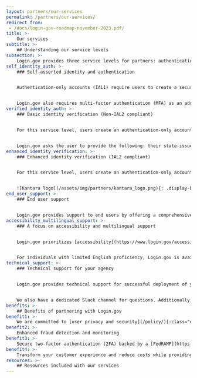 ```yaml
---
layout: partners/our-services
permalink: /partners/our-services/
redirect_from:
 - /docs/login-gov-roadmap-november-2023.pdf/
title: >-
    Our services
subtitle: >-
    ## Understanding our service levels
subsection: >-
    Login.gov provides three service levels for partners: authentication, basic identity verification, and enhanced identity verification. Login.gov leverages the [NIST Digital Identity Guidelines](https://pages.nist.gov/800-63-3/){:class="usa-link--external"} for Identity Assurance Level (IAL) and Authenticator Assurance Level (AAL). Login.gov allows you to configure your service depending on the needs of your application.
self_identity_auth: >-
    ### Self-asserted identity and authentication


    Authentication-only accounts (IAL1) require users to create a secure account using an email address and a password.


    Login.gov also requires multi-factor authentication (MFA) as an additional security measure such as face or touch unlock, PIV/CAC card, physical security key, authentication application, text or voice message, or backup codes. You can configure Login.gov MFA settings for your application to correspond with either NIST’s AAL1 or AAL2 level, depending on your preferences.
verified_identity_auth: >-
    ### Basic identity verification (Non-IAL2 compliant)


    For this service level, users create an authentication-only account (email, password, and MFA) and then go a step further to prove their identity.


    Login.gov asks the user to provide the following: their state-issued identification card (ID), Social Security number (SSN), current address, and optionally a phone number. Users have the option to provide their state-issued ID card electronically or in person at a participating U.S. Postal Service location. Login.gov’s basic identity verification service does not meet the IAL2 standard. Agencies that need an IAL2-compliant solution should choose Login.gov’s enhanced identity verification service.
enhanced_identity_verification: >-
    ### Enhanced identity verification (IAL2 compliant)


    For this service level, users create an authentication-only account, and then go further by supplying identity documentation and a selfie. Login.gov uses proven facial matching technology that compares the selfie exclusively with the user’s photo ID—and does not use the image for any other purpose. Users also have the option to choose in-person identity verification at a participating U.S. Postal Service location. The enhanced identity verification service has been certified as compliant at the [NIST IAL2 level](https://pages.nist.gov/800-63-3/){:class="usa-link--external"} by an independent, third-party assessor [Kantara Initiative](https://kantarainitiative.org/trust-status-list/){:class="usa-link--external"}.


    ![Kantara logo](/assets/img/partners/kantara_logo.png){: .display-block .margin-x-auto}
end_user_support: >-
    ### End user support


    Login.gov provides support to end users by offering a comprehensive [online help center](https://www.login.gov/help/){:class="usa-link--external"} with articles and FAQs addressing common issues - available in English, Spanish, French, and Simplified Chinese. We also operate a help desk 24 hours a day, seven days a week with agents that answer inquiries from our [contact form](https://www.login.gov/contact/){:class="usa-link--external"} and telephone calls for more complex issues, including in multiple languages via interpreters. Our team will also work together with your agency help desk to assist in providing help content for your end users. 
accessibility_multilingual_support: >-
    ### A focus on accessibility and multilingual support


    Login.gov prioritizes [accessibility](https://www.login.gov/accessibility/), including an emphasis on Section 508 compliance, to support users with disabilities. Our application is designed to be compatible with screen readers, keyboard navigation, and other assistive technologies that make it easier for individuals with visual, motor, or cognitive impairments to access services.


    For individuals with limited English proficiency, Login.gov is available in Spanish, French, and Simplified Chinese. Our team works with human translators to ensure each translated version of Login.gov is precise and culturally-relevant.
technical_support: >-
    ### Technical support for your agency


    Login.gov provides technical support for successful deployment of your integration. Our integration engineers can answer technical questions about our product, provide guidance on best practices for implementation, and facilitate the launch of your integration to production in weeks, not months.


    We also have a dedicated Slack channel for questions. Additionally, we provide all partners with our step-by-step developer documents, which can be found at [developers.login.gov](https://developers.login.gov/){:class="usa-link--external"}.
benefits: >-
    ## Benefits of partnering with Login.gov
benefit1: >-
    We are committed to [user privacy and security](/policy/){:class="external-link"}
benefit2: >-
    Enhanced fraud detection and monitoring
benefit3: >-
    Secure two-factor authentication (2FA) backed by a [FedRAMP](https://www.fedramp.gov/){:class="external-link"} Moderate ATO
benefit4: >-
    Transform your customer experience and reduce costs while providing a modern, frictionless, and compliant foundation to build digital government services
resources: >-
    ## Resources included with our services
---
```

